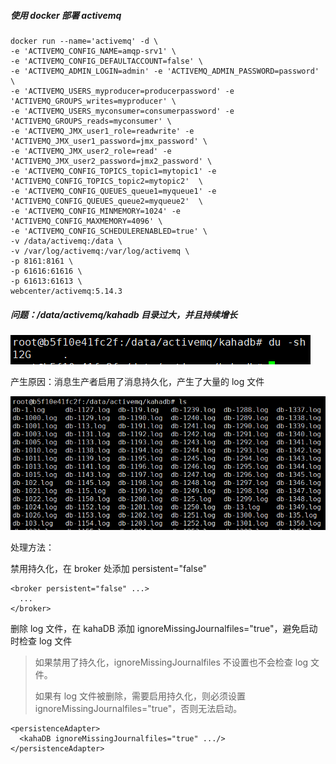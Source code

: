 ##### 使用 docker 部署 activemq

```
docker run --name='activemq' -d \
-e 'ACTIVEMQ_CONFIG_NAME=amqp-srv1' \
-e 'ACTIVEMQ_CONFIG_DEFAULTACCOUNT=false' \
-e 'ACTIVEMQ_ADMIN_LOGIN=admin' -e 'ACTIVEMQ_ADMIN_PASSWORD=password' \
-e 'ACTIVEMQ_USERS_myproducer=producerpassword' -e 'ACTIVEMQ_GROUPS_writes=myproducer' \
-e 'ACTIVEMQ_USERS_myconsumer=consumerpassword' -e 'ACTIVEMQ_GROUPS_reads=myconsumer' \
-e 'ACTIVEMQ_JMX_user1_role=readwrite' -e 'ACTIVEMQ_JMX_user1_password=jmx_password' \
-e 'ACTIVEMQ_JMX_user2_role=read' -e 'ACTIVEMQ_JMX_user2_password=jmx2_password' \
-e 'ACTIVEMQ_CONFIG_TOPICS_topic1=mytopic1' -e 'ACTIVEMQ_CONFIG_TOPICS_topic2=mytopic2'  \
-e 'ACTIVEMQ_CONFIG_QUEUES_queue1=myqueue1' -e 'ACTIVEMQ_CONFIG_QUEUES_queue2=myqueue2'  \
-e 'ACTIVEMQ_CONFIG_MINMEMORY=1024' -e  'ACTIVEMQ_CONFIG_MAXMEMORY=4096' \
-e 'ACTIVEMQ_CONFIG_SCHEDULERENABLED=true' \
-v /data/activemq:/data \
-v /var/log/activemq:/var/log/activemq \
-p 8161:8161 \
-p 61616:61616 \
-p 61613:61613 \
webcenter/activemq:5.14.3
```



##### 问题：/data/activemq/kahadb 目录过大，并且持续增长

![image-20210104144250471](ActiveMQ.assets/image-20210104144250471.png)

产生原因：消息生产者启用了消息持久化，产生了大量的 log 文件

![image-20210104144421122](ActiveMQ.assets/image-20210104144421122.png)

处理方法：

禁用持久化，在 broker 处添加 persistent="false"

```
<broker persistent="false" ...>
  ...
</broker>
```

删除 log 文件，在 kahaDB 添加 ignoreMissingJournalfiles="true"，避免启动时检查 log 文件

> 如果禁用了持久化，ignoreMissingJournalfiles 不设置也不会检查 log 文件。
>
> 如果有 log 文件被删除，需要启用持久化，则必须设置 ignoreMissingJournalfiles="true"，否则无法启动。

```
<persistenceAdapter>
  <kahaDB ignoreMissingJournalfiles="true" .../>
</persistenceAdapter>
```

